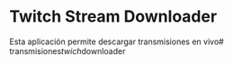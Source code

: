 # Twitch Stream Downloader

Esta aplicación permite descargar transmisiones en vivo#   t r a n s m i s i o n e s _ t w i c h _ d o w n l o a d e r  
 